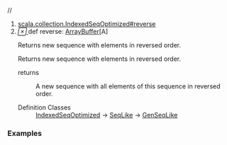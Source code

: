 //
<ol>
<li><a href="https://www.scala-lang.org/api/2.12.3/scala/collection/mutable/ArrayBuffer.html#reverse:Repr">scala.collection.IndexedSeqOptimized#reverse</a></li>
<li name="scala.collection.IndexedSeqOptimized#reverse" visbl="pub" class="indented0 " data-isabs="false" fullcomment="yes" group="Ungrouped"> <a id="reverse:Repr"></a><a id="reverse:ArrayBuffer[A]"></a> <span class="permalink"> <a href="../../../scala/collection/mutable/ArrayBuffer.html#reverse:Repr" title="Permalink"> <i class="material-icons"></i> </a> </span> <span class="modifier_kind"> <span class="modifier"></span> <span class="kind">def</span> </span> <span class="symbol"> <span class="name">reverse</span><span class="result">: <a href="" class="extype" name="scala.collection.mutable.ArrayBuffer">ArrayBuffer</a>[<span class="extype" name="scala.collection.mutable.ArrayBuffer.A">A</span>]</span> </span> <p class="shortcomment cmt">Returns new sequence with elements in reversed order.</p>
 <div class="fullcomment">
  <div class="comment cmt">
   <p>Returns new sequence with elements in reversed order.</p>
  </div>
  <dl class="paramcmts block">
   <dt>
    returns
   </dt>
   <dd class="cmt">
    <p>A new sequence with all elements of this sequence in reversed order.</p>
   </dd>
  </dl>
  <dl class="attributes block"> 
   <dt>
    Definition Classes
   </dt>
   <dd>
    <a href="../IndexedSeqOptimized.html" class="extype" name="scala.collection.IndexedSeqOptimized">IndexedSeqOptimized</a> → 
    <a href="../SeqLike.html" class="extype" name="scala.collection.SeqLike">SeqLike</a> → 
    <a href="../GenSeqLike.html" class="extype" name="scala.collection.GenSeqLike">GenSeqLike</a>
   </dd>
  </dl>
 </div> </li>
        </ol>


### Examples















